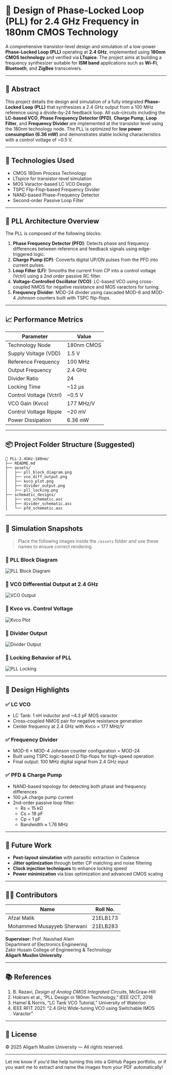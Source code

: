# 📡 Design of Phase-Locked Loop (PLL) for 2.4 GHz Frequency in 180nm CMOS Technology

A comprehensive transistor-level design and simulation of a low-power **Phase-Locked Loop (PLL)** operating at **2.4 GHz**, implemented using **180nm CMOS technology** and verified via **LTspice**. The project aims at building a frequency synthesizer suitable for **ISM band** applications such as **Wi-Fi**, **Bluetooth**, and **ZigBee** transceivers.

---

## 📘 Abstract

This project details the design and simulation of a fully integrated **Phase-Locked Loop (PLL)** that synthesizes a 2.4 GHz output from a 100 MHz reference using a divide-by-24 feedback loop. All sub-circuits including the **LC-based VCO**, **Phase Frequency Detector (PFD)**, **Charge Pump**, **Loop Filter**, and **Frequency Divider** are implemented at the transistor level using the 180nm technology node. The PLL is optimized for **low power consumption (6.36 mW)** and demonstrates stable locking characteristics with a control voltage of ~0.5 V.

---

## 🔧 Technologies Used

- CMOS 180nm Process Technology  
- LTspice for transistor-level simulation  
- MOS Varactor-based LC VCO Design  
- TSPC Flip-Flop-based Frequency Divider  
- NAND-based Phase-Frequency Detector  
- Second-order Passive Loop Filter  

---

## 📐 PLL Architecture Overview

The PLL is composed of the following blocks:

1. **Phase Frequency Detector (PFD)**: Detects phase and frequency differences between reference and feedback signals using edge-triggered logic.  
2. **Charge Pump (CP)**: Converts digital UP/DN pulses from the PFD into current pulses.  
3. **Loop Filter (LF)**: Smooths the current from CP into a control voltage (Vctrl) using a 2nd order passive RC filter.  
4. **Voltage-Controlled Oscillator (VCO)**: LC-based VCO using cross-coupled NMOS for negative resistance and MOS varactors for tuning.  
5. **Frequency Divider**: MOD-24 divider using cascaded MOD-6 and MOD-4 Johnson counters built with TSPC flip-flops.

---

## 📈 Performance Metrics

| Parameter                  | Value         |
|---------------------------|---------------|
| Technology Node           | 180nm CMOS    |
| Supply Voltage (VDD)      | 1.5 V         |
| Reference Frequency       | 100 MHz       |
| Output Frequency          | 2.4 GHz       |
| Divider Ratio             | 24            |
| Locking Time              | ~12 µs        |
| Control Voltage (Vctrl)   | ~0.5 V        |
| VCO Gain (Kvco)           | 177 MHz/V     |
| Control Voltage Ripple    | ~20 mV        |
| Power Dissipation         | 6.36 mW       |

---

## 📦 Project Folder Structure (Suggested)

```
📁 PLL-2.4GHz-180nm/
├── README.md
├── assets/
│   ├── pll_block_diagram.png
│   ├── vco_diff_output.png
│   ├── kvco_plot.png
│   ├── divider_output.png
│   ├── pll_locking.png
├── schematic_designs/
│   ├── vco_schematic.asc
│   ├── divider_schematic.asc
│   └── pfd_schematic.asc
```

---

## 🧪 Simulation Snapshots

> Place the following images inside the `/assets` folder and use these names to ensure correct rendering.

### 🔸 PLL Block Diagram  
![PLL Block Diagram](assets/pll_block_diagram.png)

### 🔸 VCO Differential Output at 2.4 GHz  
![VCO Output](assets/vco_diff_output.png)

### 🔸 Kvco vs. Control Voltage  
![Kvco Plot](assets/kvco_plot.png)

### 🔸 Divider Output  
![Divider Output](assets/divider_output.png)

### 🔸 Locking Behavior of PLL  
![PLL Locking](assets/pll_locking.png)

---

## 🧠 Design Highlights

### ✅ LC VCO
- LC Tank: 1 nH inductor and ~4.3 pF MOS varactor
- Cross-coupled NMOS pair for negative resistance generation
- Center frequency at 2.4 GHz with Kvco = 177 MHz/V

### ✅ Frequency Divider
- MOD-6 × MOD-4 Johnson counter configuration = MOD-24
- Built using TSPC logic-based D flip-flops for high-speed operation
- Final output: 100 MHz digital signal from 2.4 GHz input

### ✅ PFD & Charge Pump
- NAND-based topology for detecting both phase and frequency differences
- 100 µA charge pump current
- 2nd-order passive loop filter:  
  - Rs = 15 kΩ  
  - Cs = 18 pF  
  - Cp = 1 pF  
  - Bandwidth ≈ 1.76 MHz

---

## 🔭 Future Work

- **Post-layout simulation** with parasitic extraction in Cadence  
- **Jitter optimization** through better CP matching and noise filtering  
- **Clock injection techniques** to enhance locking speed  
- **Power minimization** via bias optimization and advanced CMOS scaling  

---

## 👨‍🎓 Contributors

| Name                        | Roll No.    |
|-----------------------------|-------------|
| Afzal Malik                | 21ELB173    |
| Mohammed Musayyeb Sherwani | 21ELB283    |

**Supervisor:** Prof. Naushad Alam  
Department of Electronics Engineering  
Zakir Husain College of Engineering & Technology  
**Aligarh Muslim University**

---

## 📚 References

1. B. Razavi, *Design of Analog CMOS Integrated Circuits*, McGraw-Hill  
2. Hokrani et al., “PLL Design in 180nm Technology,” IEEE I2CT, 2018  
3. Hamel & Norris, “LC Tank VCO Tutorial,” University of Waterloo  
4. IEEE RFIT 2021: “2.4 GHz Wide-tuning VCO using Switchable IMOS Varactor”  

---

## 📜 License

© 2025 Aligarh Muslim University — All rights reserved.

---

Let me know if you'd like help turning this into a GitHub Pages portfolio, or if you want me to extract and name the images from your PDF automatically!

